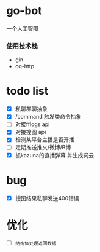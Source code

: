 # go-bot
一个人工智障
### 使用技术栈
- gin
- cq-http
# todo list
- [x] 私聊群聊抽象
- [x] /command 触发类命令抽象
- [ ] 对接fflogs api
- [x] 对接搜图 api
- [x] 检测某平台主播是否开播
- [ ] 定期推送推文/微博/B博
- [x] 抓kazuna的直播弹幕 并生成词云
# bug
- [x] 搜图结果私聊发送400错误

# 优化
- [ ] `结构体处理返回数据`
